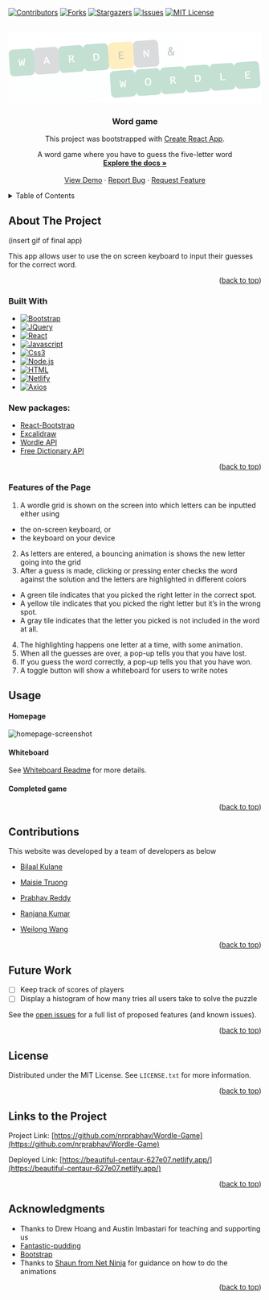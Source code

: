 
<a name="readme-top"></a>
[![Contributors][contributors-shield]][contributors-url] [![Forks][forks-shield]][forks-url] [![Stargazers][stars-shield]][stars-url] [![Issues][issues-shield]][issues-url] [![MIT License][license-shield]][license-url]



<!-- PROJECT LOGO -->
<br />
<div align="center">
  <a href="https://github.com/nrprabhav/game-player-project">
    <img src="/assets/game-logo.png" alt="Warden and wordle Logo">
  </a>

<h3 align="center">Word game</h3>

This project was bootstrapped with [Create React App](https://github.com/facebook/create-react-app).

  <p align="center">
    A word game where you have to guess the five-letter word
    <br />
    <a href="https://github.com/nrprabhav/Wordle-Game"><strong>Explore the docs »</strong></a>
    <br />
    <br />
    <a href="https://github.com/nrprabhav/Wordle-Game">View Demo</a>
    ·
    <a href="https://github.com/nrprabhav/Wordle-Game">Report Bug</a>
    ·
    <a href="https://github.com/nrprabhav/Wordle-Game">Request Feature</a>
  </p>
</div>



<!-- TABLE OF CONTENTS -->
<details>
  <summary>Table of Contents</summary>
  <ol>
    <li>
      <a href="#about-the-project">About The Project</a>
      <ul>
        <li><a href="#built-with">Built With</a></li>
      </ul>
    </li>
    <li><a href="#features-of-the-page">Features of the Page</a></li>
    <li><a href="#future-work">Future Work</a></li>
    <li><a href="#contributions">Contributions</a></li>
    <li><a href="#license">License</a></li>
    <li><a href="#contact">Contact</a></li>
    <li><a href="#acknowledgments">Acknowledgments</a></li>
  </ol>
</details>



<!-- ABOUT THE PROJECT -->
## About The Project

(insert gif of final app)

This app allows user to use the on screen keyboard to input their guesses for the correct word.

<p align="right">(<a href="#readme-top">back to top</a>)</p>



### Built With

* [![Bootstrap][Bootstrap.com]][Bootstrap-url]
* [![JQuery][JQuery.com]][JQuery-url]
* [![React][React.js]][React-url]
* [![Javascript][Javascript.com]][Javascript-url]
* [![Css3][Css3.com]][Css3-url]
* [![Node.js][Nodejs.com]][Nodejs-url]
* [![HTML][html.com]][html-url]
* [![Netlify][netlify-badge]][netlify]
* [![Axios][axios-badge]][axios]

### New packages:
* [React-Bootstrap](https://react-bootstrap.github.io/)
* [Excalidraw](https://excalidraw.com/)
* [Wordle API](https://wordle-answers-solutions.p.rapidapi.com/)
* [Free Dictionary API](https://dictionaryapi.dev/)

<p align="right">(<a href="#readme-top">back to top</a>)</p>


<!-- Features of the Page -->
### Features of the Page
1. A wordle grid is shown on the screen into which letters can be inputted either using
* the on-screen keyboard, or
* the keyboard on your device
2. As letters are entered, a bouncing animation is shows the new letter going into the grid
3. After a guess is made, clicking or pressing enter checks the word against the solution and the letters are highlighted in different colors
* A green tile indicates that you picked the right letter in the correct spot. 
* A yellow tile indicates that you picked the right letter but it’s in the wrong spot.
* A gray tile indicates that the letter you picked is not included in the word at all.
4. The highlighting happens one letter at a time, with some animation.
5. When all the guesses are over, a pop-up tells you that you have lost.
6. If you guess the word correctly, a pop-up tells you that you have won.
7. A toggle button will show a whiteboard for users to write notes

<!-- USAGE EXAMPLES -->
## Usage

#### Homepage

![homepage-screenshot](...)

#### Whiteboard

See [Whiteboard Readme](./src/components/Whiteboard/Whiteboard-README.md) for more details.

#### Completed game


<p align="right">(<a href="#readme-top">back to top</a>)</p>


<!-- CONTRIBUTING -->
## Contributions

This website was developed by a team of developers as below

- [Bilaal Kulane](https://github.com/bilaalgithub)
  
- [Maisie Truong](https://github.com/mtruong1995)
  
- [Prabhav Reddy](https://github.com/nrprabhav)
 
- [Ranjana Kumar](https://github.com/kumarranjana)
  
- [Weilong Wang](https://github.com/V7lanw)



<p align="right">(<a href="#readme-top">back to top</a>)</p>

<!-- ROADMAP -->
## Future Work

- [ ] Keep track of scores of players
- [ ] Display a histogram of how many tries all users take to solve the puzzle

See the [open issues](https://github.com/nrprabhav/game-player-project/issues) for a full list of proposed features (and known issues).

<p align="right">(<a href="#readme-top">back to top</a>)</p>


<!-- LICENSE -->
## License

Distributed under the MIT License. See `LICENSE.txt` for more information.

<p align="right">(<a href="#readme-top">back to top</a>)</p>



<!-- CONTACT -->
## Links to the Project

Project Link: [https://github.com/nrprabhav/Wordle-Game](https://github.com/nrprabhav/Wordle-Game)

Deployed Link: [https://beautiful-centaur-627e07.netlify.app/](https://beautiful-centaur-627e07.netlify.app/)

<p align="right">(<a href="#readme-top">back to top</a>)</p>



<!-- ACKNOWLEDGMENTS -->
## Acknowledgments

* Thanks to Drew Hoang and Austin Imbastari for teaching and supporting us
* [Fantastic-pudding](https://fantastic-pudding.vercel.app/)
* [Bootstrap](https://getbootstrap.com/)
* Thanks to [Shaun from Net Ninja](https://netninja.dev/) for guidance on how to do the animations

<p align="right">(<a href="#readme-top">back to top</a>)</p>



<!-- MARKDOWN LINKS & IMAGES -->
<!-- https://www.markdownguide.org/basic-syntax/#reference-style-links -->
[contributors-shield]: https://img.shields.io/github/contributors/nrprabhav/Wordle-Game.svg?style=for-the-badge
[contributors-url]: https://github.com/nrprabhav/Wordle-Game/graphs/contributors
[forks-shield]: https://img.shields.io/github/forks/nrprabhav/Wordle-Game.svg?style=for-the-badge
[forks-url]: https://github.com/nrprabhav/Wordle-Game/network/members
[stars-shield]: https://img.shields.io/github/stars/nrprabhav/Wordle-Game.svg?style=for-the-badge
[stars-url]: https://github.com/nrprabhav/Wordle-Game/stargazers
[issues-shield]: https://img.shields.io/github/issues/nrprabhav/Wordle-Game.svg?style=for-the-badge
[issues-url]: https://github.com/nrprabhav/Wordle-Game/issues
[license-shield]: https://img.shields.io/github/license/nrprabhav/Wordle-Game.svg?style=for-the-badge
[license-url]: https://github.com/nrprabhav/Wordle-Game/blob/master/LICENSE.txt
[linkedin-shield]: https://img.shields.io/badge/-LinkedIn-black.svg?style=for-the-badge&logo=linkedin&colorB=555
[linkedin-url]: https://linkedin.com/in/linkedin_username
[Next.js]: https://img.shields.io/badge/next.js-000000?style=for-the-badge&logo=nextdotjs&logoColor=white
[Next-url]: https://nextjs.org/
[React.js]: https://img.shields.io/badge/React-20232A?style=for-the-badge&logo=react&logoColor=61DAFB
[React-url]: https://reactjs.org/
[Vue.js]: https://img.shields.io/badge/Vue.js-35495E?style=for-the-badge&logo=vuedotjs&logoColor=4FC08D
[Vue-url]: https://vuejs.org/
[Angular.io]: https://img.shields.io/badge/CSS3-DD0031?style=for-the-badge&logo=css3&logoColor=white
[Angular-url]: https://angular.io/
[youtube.dev]: https://img.shields.io/badge/Youtube-4A4A55?style=for-the-badge&logo=youtube&logoColor=FF3E00
[youtube-url]: https://youtube.com/
[GiPhy.com]: https://img.shields.io/badge/GIPHY-FF2D20?style=for-the-badge&logo=giphy&logoColor=white
[GiPhy-url]: https://giphy.com/
[Bootstrap.com]: https://img.shields.io/badge/Bootstrap-563D7C?style=for-the-badge&logo=bootstrap&logoColor=white
[Bootstrap-url]: https://getbootstrap.com
[JQuery.com]: https://img.shields.io/badge/jQuery-0769AD?style=for-the-badge&logo=jquery&logoColor=white
[JQuery-url]: https://jquery.com 
[canva.com]:https://img.shields.io/badge/Canva-%2300C4CC.svg?style=for-the-badge&logo=Canva&logoColor=white
[canva-url]: https://www.canva.com/
[Nodejs.com]: https://img.shields.io/badge/Node.js-43853D?style=for-the-badge&logo=node.js&logoColor=white
[Nodejs-url]: https://nodejs.org/en
[Css3.com]: https://img.shields.io/badge/CSS3-1572B6?style=for-the-badge&logo=css3&logoColor=white
[Css3-url]: https://www.w3.org/Style/CSS/Overview.en.html
[Javascript.com]: https://img.shields.io/badge/JavaScript-323330?style=for-the-badge&logo=javascript&logoColor=F7DF1E
[Javascript-url]: https://www.javascript.com/
[html.com]: https://img.shields.io/badge/HTML-239120?style=for-the-badge&logo=html5&logoColor=white
[html-url]: https://html.com/
[netlify-badge]: https://img.shields.io/badge/-Netlify-orange?style=for-the-badge&logo=netlify&logoColor=white
[netlify]: https://app.netlify.com/sites/react-bootstrap/deploys
[axios-badge]: https://img.shields.io/badge/-Axios-orange?style=for-the-badge&logo=axios&logoColor=white
[axios]: https://www.axios.com